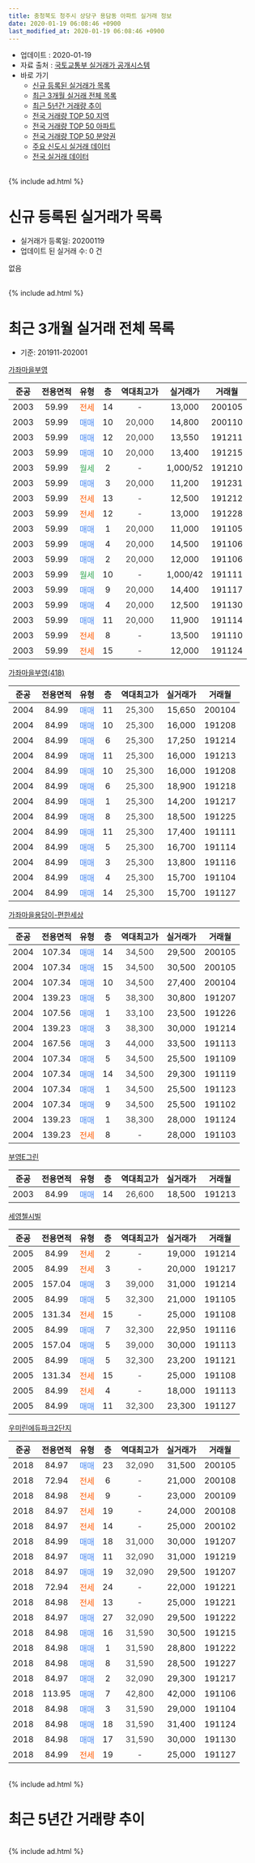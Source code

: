 ```yaml
---
title: 충청북도 청주시 상당구 용담동 아파트 실거래 정보
date: 2020-01-19 06:08:46 +0900
last_modified_at: 2020-01-19 06:08:46 +0900
---
```


* 업데이트 : 2020-01-19
* 자료 출처 : [국토교통부 실거래가 공개시스템](http://rt.molit.go.kr)
* 바로 가기
    * [신규 등록된 실거래가 목록](#신규-등록된-실거래가-목록)
    * [최근 3개월 실거래 전체 목록](#최근-3개월-실거래-전체-목록)
    * [최근 5년간 거래량 추이](#최근-5년간-거래량-추이)
    * [전국 거래량 TOP 50 지역](https://apt-info.github.io/apt-trade-info/최근-3개월-전국에서-가장-거래가-많이-발생한-지역)
    * [전국 거래량 TOP 50 아파트](https://apt-info.github.io/apt-trade-info/최근-3개월-전국에서-가장-거래가-많이-발생한-아파트)
    * [전국 거래량 TOP 50 분양권](https://apt-info.github.io/apt-trade-info/최근-3개월-전국에서-가장-거래가-많이-발생한-분양권)
    * [주요 신도시 실거래 데이터](https://apt-info.github.io/apt-trade-info/주요-신도시)
    * [전국 실거래 데이터](https://apt-info.github.io/apt-trade-info/전국)
<br>
{% include ad.html %}
<br>

# 신규 등록된 실거래가 목록
* 실거래가 등록일: 20200119
* 업데이트 된 실거래 수: 0 건

없음

<br>
{% include ad.html %}
<br>

# 최근 3개월 실거래 전체 목록
* 기준: 201911-202001


[가좌마을부영](https://search.naver.com/search.naver?query=%EC%B6%A9%EC%B2%AD%EB%B6%81%EB%8F%84+%EC%B2%AD%EC%A3%BC%EC%8B%9C+%EC%83%81%EB%8B%B9%EA%B5%AC+%EC%9A%A9%EB%8B%B4%EB%8F%99+%EA%B0%80%EC%A2%8C%EB%A7%88%EC%9D%84%EB%B6%80%EC%98%81)

|준공|전용면적|유형|층|역대최고가|실거래가|거래월|
|:---:|:---:|:---:|:---:|:---:|:---:|:---:|
|2003|59.99|<span style="color:#ff5a00">전세</span>|14|<span style="color:#444444">-</span>|13,000|200105|
|2003|59.99|<span style="color:#4285f3">매매</span>|10|<span style="color:#444444">20,000</span>|14,800|200110|
|2003|59.99|<span style="color:#4285f3">매매</span>|12|<span style="color:#444444">20,000</span>|13,550|191211|
|2003|59.99|<span style="color:#4285f3">매매</span>|10|<span style="color:#444444">20,000</span>|13,400|191215|
|2003|59.99|<span style="color:#34a853">월세</span>|2|<span style="color:#444444">-</span>|1,000/52|191210|
|2003|59.99|<span style="color:#4285f3">매매</span>|3|<span style="color:#444444">20,000</span>|11,200|191231|
|2003|59.99|<span style="color:#ff5a00">전세</span>|13|<span style="color:#444444">-</span>|12,500|191212|
|2003|59.99|<span style="color:#ff5a00">전세</span>|12|<span style="color:#444444">-</span>|13,000|191228|
|2003|59.99|<span style="color:#4285f3">매매</span>|1|<span style="color:#444444">20,000</span>|11,000|191105|
|2003|59.99|<span style="color:#4285f3">매매</span>|4|<span style="color:#444444">20,000</span>|14,500|191106|
|2003|59.99|<span style="color:#4285f3">매매</span>|2|<span style="color:#444444">20,000</span>|12,000|191106|
|2003|59.99|<span style="color:#34a853">월세</span>|10|<span style="color:#444444">-</span>|1,000/42|191111|
|2003|59.99|<span style="color:#4285f3">매매</span>|9|<span style="color:#444444">20,000</span>|14,400|191117|
|2003|59.99|<span style="color:#4285f3">매매</span>|4|<span style="color:#444444">20,000</span>|12,500|191130|
|2003|59.99|<span style="color:#4285f3">매매</span>|11|<span style="color:#444444">20,000</span>|11,900|191114|
|2003|59.99|<span style="color:#ff5a00">전세</span>|8|<span style="color:#444444">-</span>|13,500|191110|
|2003|59.99|<span style="color:#ff5a00">전세</span>|15|<span style="color:#444444">-</span>|12,000|191124|

[가좌마을부영(418)](https://search.naver.com/search.naver?query=%EC%B6%A9%EC%B2%AD%EB%B6%81%EB%8F%84+%EC%B2%AD%EC%A3%BC%EC%8B%9C+%EC%83%81%EB%8B%B9%EA%B5%AC+%EC%9A%A9%EB%8B%B4%EB%8F%99+%EA%B0%80%EC%A2%8C%EB%A7%88%EC%9D%84%EB%B6%80%EC%98%81%28418%29)

|준공|전용면적|유형|층|역대최고가|실거래가|거래월|
|:---:|:---:|:---:|:---:|:---:|:---:|:---:|
|2004|84.99|<span style="color:#4285f3">매매</span>|11|<span style="color:#444444">25,300</span>|15,650|200104|
|2004|84.99|<span style="color:#4285f3">매매</span>|10|<span style="color:#444444">25,300</span>|16,000|191208|
|2004|84.99|<span style="color:#4285f3">매매</span>|6|<span style="color:#444444">25,300</span>|17,250|191214|
|2004|84.99|<span style="color:#4285f3">매매</span>|11|<span style="color:#444444">25,300</span>|16,000|191213|
|2004|84.99|<span style="color:#4285f3">매매</span>|10|<span style="color:#444444">25,300</span>|16,000|191208|
|2004|84.99|<span style="color:#4285f3">매매</span>|6|<span style="color:#444444">25,300</span>|18,900|191218|
|2004|84.99|<span style="color:#4285f3">매매</span>|1|<span style="color:#444444">25,300</span>|14,200|191217|
|2004|84.99|<span style="color:#4285f3">매매</span>|8|<span style="color:#444444">25,300</span>|18,500|191225|
|2004|84.99|<span style="color:#4285f3">매매</span>|11|<span style="color:#444444">25,300</span>|17,400|191111|
|2004|84.99|<span style="color:#4285f3">매매</span>|5|<span style="color:#444444">25,300</span>|16,700|191114|
|2004|84.99|<span style="color:#4285f3">매매</span>|3|<span style="color:#444444">25,300</span>|13,800|191116|
|2004|84.99|<span style="color:#4285f3">매매</span>|4|<span style="color:#444444">25,300</span>|15,700|191104|
|2004|84.99|<span style="color:#4285f3">매매</span>|14|<span style="color:#444444">25,300</span>|15,700|191127|

[가좌마을용담이-편한세상](https://search.naver.com/search.naver?query=%EC%B6%A9%EC%B2%AD%EB%B6%81%EB%8F%84+%EC%B2%AD%EC%A3%BC%EC%8B%9C+%EC%83%81%EB%8B%B9%EA%B5%AC+%EC%9A%A9%EB%8B%B4%EB%8F%99+%EA%B0%80%EC%A2%8C%EB%A7%88%EC%9D%84%EC%9A%A9%EB%8B%B4%EC%9D%B4-%ED%8E%B8%ED%95%9C%EC%84%B8%EC%83%81)

|준공|전용면적|유형|층|역대최고가|실거래가|거래월|
|:---:|:---:|:---:|:---:|:---:|:---:|:---:|
|2004|107.34|<span style="color:#4285f3">매매</span>|14|<span style="color:#444444">34,500</span>|29,500|200105|
|2004|107.34|<span style="color:#4285f3">매매</span>|15|<span style="color:#444444">34,500</span>|30,500|200105|
|2004|107.34|<span style="color:#4285f3">매매</span>|10|<span style="color:#444444">34,500</span>|27,400|200104|
|2004|139.23|<span style="color:#4285f3">매매</span>|5|<span style="color:#444444">38,300</span>|30,800|191207|
|2004|107.56|<span style="color:#4285f3">매매</span>|1|<span style="color:#444444">33,100</span>|23,500|191226|
|2004|139.23|<span style="color:#4285f3">매매</span>|3|<span style="color:#444444">38,300</span>|30,000|191214|
|2004|167.56|<span style="color:#4285f3">매매</span>|3|<span style="color:#444444">44,000</span>|33,500|191113|
|2004|107.34|<span style="color:#4285f3">매매</span>|5|<span style="color:#444444">34,500</span>|25,500|191109|
|2004|107.34|<span style="color:#4285f3">매매</span>|14|<span style="color:#444444">34,500</span>|29,300|191119|
|2004|107.34|<span style="color:#4285f3">매매</span>|1|<span style="color:#444444">34,500</span>|25,500|191123|
|2004|107.34|<span style="color:#4285f3">매매</span>|9|<span style="color:#444444">34,500</span>|25,500|191102|
|2004|139.23|<span style="color:#4285f3">매매</span>|1|<span style="color:#444444">38,300</span>|28,000|191124|
|2004|139.23|<span style="color:#ff5a00">전세</span>|8|<span style="color:#444444">-</span>|28,000|191103|


<script async src="//pagead2.googlesyndication.com/pagead/js/adsbygoogle.js"></script>
<!-- 기본 -->
<ins class="adsbygoogle"
     style="display:block"
     data-ad-client="ca-pub-1142216861245946"
     data-ad-slot="4805727019"
     data-ad-format="auto"
     data-full-width-responsive="true"></ins>
<script>
(adsbygoogle = window.adsbygoogle || []).push({});
</script>


[부영E그린](https://search.naver.com/search.naver?query=%EC%B6%A9%EC%B2%AD%EB%B6%81%EB%8F%84+%EC%B2%AD%EC%A3%BC%EC%8B%9C+%EC%83%81%EB%8B%B9%EA%B5%AC+%EC%9A%A9%EB%8B%B4%EB%8F%99+%EB%B6%80%EC%98%81E%EA%B7%B8%EB%A6%B0)

|준공|전용면적|유형|층|역대최고가|실거래가|거래월|
|:---:|:---:|:---:|:---:|:---:|:---:|:---:|
|2003|84.99|<span style="color:#4285f3">매매</span>|14|<span style="color:#444444">26,600</span>|18,500|191213|

[세영첼시빌](https://search.naver.com/search.naver?query=%EC%B6%A9%EC%B2%AD%EB%B6%81%EB%8F%84+%EC%B2%AD%EC%A3%BC%EC%8B%9C+%EC%83%81%EB%8B%B9%EA%B5%AC+%EC%9A%A9%EB%8B%B4%EB%8F%99+%EC%84%B8%EC%98%81%EC%B2%BC%EC%8B%9C%EB%B9%8C)

|준공|전용면적|유형|층|역대최고가|실거래가|거래월|
|:---:|:---:|:---:|:---:|:---:|:---:|:---:|
|2005|84.99|<span style="color:#ff5a00">전세</span>|2|<span style="color:#444444">-</span>|19,000|191214|
|2005|84.99|<span style="color:#ff5a00">전세</span>|3|<span style="color:#444444">-</span>|20,000|191217|
|2005|157.04|<span style="color:#4285f3">매매</span>|3|<span style="color:#444444">39,000</span>|31,000|191214|
|2005|84.99|<span style="color:#4285f3">매매</span>|5|<span style="color:#444444">32,300</span>|21,000|191105|
|2005|131.34|<span style="color:#ff5a00">전세</span>|15|<span style="color:#444444">-</span>|25,000|191108|
|2005|84.99|<span style="color:#4285f3">매매</span>|7|<span style="color:#444444">32,300</span>|22,950|191116|
|2005|157.04|<span style="color:#4285f3">매매</span>|5|<span style="color:#444444">39,000</span>|30,000|191113|
|2005|84.99|<span style="color:#4285f3">매매</span>|5|<span style="color:#444444">32,300</span>|23,200|191121|
|2005|131.34|<span style="color:#ff5a00">전세</span>|15|<span style="color:#444444">-</span>|25,000|191108|
|2005|84.99|<span style="color:#ff5a00">전세</span>|4|<span style="color:#444444">-</span>|18,000|191113|
|2005|84.99|<span style="color:#4285f3">매매</span>|11|<span style="color:#444444">32,300</span>|23,300|191127|

[우미린에듀파크2단지](https://search.naver.com/search.naver?query=%EC%B6%A9%EC%B2%AD%EB%B6%81%EB%8F%84+%EC%B2%AD%EC%A3%BC%EC%8B%9C+%EC%83%81%EB%8B%B9%EA%B5%AC+%EC%9A%A9%EB%8B%B4%EB%8F%99+%EC%9A%B0%EB%AF%B8%EB%A6%B0%EC%97%90%EB%93%80%ED%8C%8C%ED%81%AC2%EB%8B%A8%EC%A7%80)

|준공|전용면적|유형|층|역대최고가|실거래가|거래월|
|:---:|:---:|:---:|:---:|:---:|:---:|:---:|
|2018|84.97|<span style="color:#4285f3">매매</span>|23|<span style="color:#444444">32,090</span>|31,500|200105|
|2018|72.94|<span style="color:#ff5a00">전세</span>|6|<span style="color:#444444">-</span>|21,000|200108|
|2018|84.98|<span style="color:#ff5a00">전세</span>|9|<span style="color:#444444">-</span>|23,000|200109|
|2018|84.97|<span style="color:#ff5a00">전세</span>|19|<span style="color:#444444">-</span>|24,000|200108|
|2018|84.97|<span style="color:#ff5a00">전세</span>|14|<span style="color:#444444">-</span>|25,000|200102|
|2018|84.99|<span style="color:#4285f3">매매</span>|18|<span style="color:#444444">31,000</span>|30,000|191207|
|2018|84.97|<span style="color:#4285f3">매매</span>|11|<span style="color:#444444">32,090</span>|31,000|191219|
|2018|84.97|<span style="color:#4285f3">매매</span>|19|<span style="color:#444444">32,090</span>|29,500|191207|
|2018|72.94|<span style="color:#ff5a00">전세</span>|24|<span style="color:#444444">-</span>|22,000|191221|
|2018|84.98|<span style="color:#ff5a00">전세</span>|13|<span style="color:#444444">-</span>|25,000|191221|
|2018|84.97|<span style="color:#4285f3">매매</span>|27|<span style="color:#444444">32,090</span>|29,500|191222|
|2018|84.98|<span style="color:#4285f3">매매</span>|16|<span style="color:#444444">31,590</span>|30,500|191215|
|2018|84.98|<span style="color:#4285f3">매매</span>|1|<span style="color:#444444">31,590</span>|28,800|191222|
|2018|84.98|<span style="color:#4285f3">매매</span>|8|<span style="color:#444444">31,590</span>|28,500|191227|
|2018|84.97|<span style="color:#4285f3">매매</span>|2|<span style="color:#444444">32,090</span>|29,300|191217|
|2018|113.95|<span style="color:#4285f3">매매</span>|7|<span style="color:#444444">42,800</span>|42,000|191106|
|2018|84.98|<span style="color:#4285f3">매매</span>|3|<span style="color:#444444">31,590</span>|29,000|191104|
|2018|84.98|<span style="color:#4285f3">매매</span>|18|<span style="color:#444444">31,590</span>|31,400|191124|
|2018|84.98|<span style="color:#4285f3">매매</span>|17|<span style="color:#444444">31,590</span>|30,000|191130|
|2018|84.99|<span style="color:#ff5a00">전세</span>|19|<span style="color:#444444">-</span>|25,000|191127|


<br>
{% include ad.html %}
<br>

# 최근 5년간 거래량 추이


<div style="width:100%;">
    <canvas id="deal_progress" height="200"></canvas>
</div>

<script>
new Chart(document.getElementById("deal_progress"), {
    type: 'line',
    data: {
        labels: ['201501','201502','201503','201504','201505','201506','201507','201508','201509','201510','201511','201512','201601','201602','201603','201604','201605','201606','201607','201608','201609','201610','201611','201612','201701','201702','201703','201704','201705','201706','201707','201708','201709','201710','201711','201712','201801','201802','201803','201804','201805','201806','201807','201808','201809','201810','201811','201812','201901','201902','201903','201904','201905','201906','201907','201908','201909','201910','201911','201912','202001'],
        datasets: [{
            label: '매매',
            pointRadius: 1,
            data: [16, 13, 18, 21, 12, 22, 20, 15, 12, 15, 8, 8, 9, 6, 19, 14, 8, 5, 6, 18, 11, 19, 12, 10, 13, 10, 11, 7, 4, 7, 12, 12, 11, 8, 12, 11, 31, 27, 49, 42, 22, 23, 9, 13, 10, 13, 11, 5, 13, 5, 12, 5, 12, 6, 16, 19, 17, 15, 26, 23, 6],
            borderColor: "rgba(255, 201, 14, 1)",
            backgroundColor: "rgba(255, 201, 14, 0.5)",
            fill: false,
            lineTension: 0
        },{
            label: '전월세',
            pointRadius: 1,
            data: [3, 7, 9, 6, 9, 8, 3, 7, 6, 9, 6, 6, 9, 3, 9, 6, 10, 7, 8, 5, 4, 4, 2, 1, 3, 5, 9, 10, 9, 9, 6, 4, 7, 7, 8, 7, 28, 21, 35, 38, 30, 22, 13, 12, 8, 7, 7, 11, 14, 7, 16, 14, 15, 8, 9, 5, 6, 7, 8, 7, 5],
            borderColor: "rgba(0, 141, 185, 1)",
            backgroundColor: "rgba(0, 141, 185, 0.5)",
            fill: false,
            lineTension: 0
        }
        ]
    },
    options: {
        responsive: true,
        title: {
            display: false
        },
        tooltips: {
            mode: 'index',
            intersect: false
        },
        hover: {
            mode: 'nearest',
            intersect: true
        },
        scales: {
            xAxes: [{
                display: true,
                scaleLabel: {
                    display: true,
                    labelString: '년/월'
                }
            }],
            yAxes: [{
                display: true,
                ticks: {
                    suggestedMin: 0,
                },
                scaleLabel: {
                    display: true,
                    labelString: '실거래 수'
                }
            }]
        }
    }
});

</script>


<br>
{% include ad.html %}
<br>

